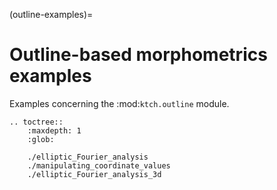 (outline-examples)=

# Outline-based morphometrics examples

Examples concerning the :mod:`ktch.outline` module.

```{eval-rst}
.. toctree::
    :maxdepth: 1
    :glob:

    ./elliptic_Fourier_analysis
    ./manipulating_coordinate_values
    ./elliptic_Fourier_analysis_3d
```